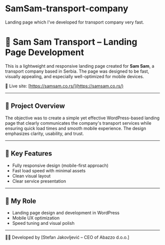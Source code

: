 # SamSam-transport-company
Landing page which I've developed for transport company very fast.

# 🚚 Sam Sam Transport – Landing Page Development

This is a lightweight and responsive landing page created for **Sam Sam**, a transport company based in Serbia. The page was designed to be fast, visually appealing, and especially well-optimized for mobile devices.

🔗 Live site: [https://samsam.co.rs/](https://samsam.co.rs/)

---

## 🧠 Project Overview

The objective was to create a simple yet effective WordPress-based landing page that clearly communicates the company's transport services while ensuring quick load times and smooth mobile experience. The design emphasizes clarity, usability, and trust.

---

## 🔧 Key Features

- Fully responsive design (mobile-first approach)
- Fast load speed with minimal assets
- Clean visual layout
- Clear service presentation

---

## 🎯 My Role

- Landing page design and development in WordPress  
- Mobile UX optimization  
- Speed tuning and visual polish  


---

👨‍💻 Developed by [Stefan Jakovljević – CEO of Abazzo d.o.o.]
